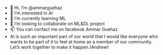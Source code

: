 - 👋 Hi, I’m @ammarguehaz
- 👀 I’m interested in AI
- 🌱 I’m currently learning ML
- 💞️ I’m looking to collaborate on ML&DL project 
- 📫 You can contact me on facebook Ammar Guehaz 
- AI is such an important part of our world that I would like everyone who wants to be part of it to feel at home as a member of our community. 
    Let’s work together to make it happen.(Andrew)
  
<!---
ammarguehaz/ammarguehaz is a ✨ special ✨ repository because its `README.md` (this file) appears on your GitHub profile.
You can click the Preview link to take a look at your changes.
--->
